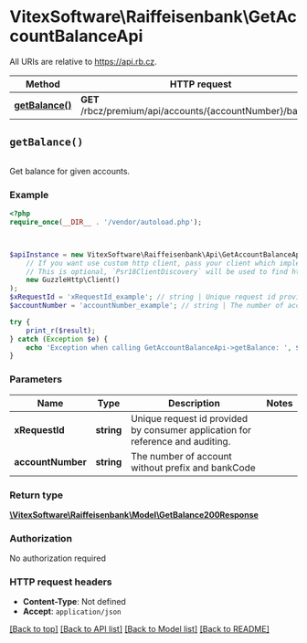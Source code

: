 # VitexSoftware\Raiffeisenbank\GetAccountBalanceApi

All URIs are relative to https://api.rb.cz.

Method | HTTP request | Description
------------- | ------------- | -------------
[**getBalance()**](GetAccountBalanceApi.md#getBalance) | **GET** /rbcz/premium/api/accounts/{accountNumber}/balance | 


## `getBalance()`

```php
```



Get balance for given accounts.

### Example

```php
<?php
require_once(__DIR__ . '/vendor/autoload.php');



$apiInstance = new VitexSoftware\Raiffeisenbank\Api\GetAccountBalanceApi(
    // If you want use custom http client, pass your client which implements `Psr\Http\Client\ClientInterface`.
    // This is optional, `Psr18ClientDiscovery` will be used to find http client. For instance `GuzzleHttp\Client` implements that interface
    new GuzzleHttp\Client()
);
$xRequestId = 'xRequestId_example'; // string | Unique request id provided by consumer application for reference and auditing.
$accountNumber = 'accountNumber_example'; // string | The number of account without prefix and bankCode

try {
    print_r($result);
} catch (Exception $e) {
    echo 'Exception when calling GetAccountBalanceApi->getBalance: ', $e->getMessage(), PHP_EOL;
}
```

### Parameters

Name | Type | Description  | Notes
------------- | ------------- | ------------- | -------------
 **xRequestId** | **string**| Unique request id provided by consumer application for reference and auditing. |
 **accountNumber** | **string**| The number of account without prefix and bankCode |

### Return type

[**\VitexSoftware\Raiffeisenbank\Model\GetBalance200Response**](../Model/GetBalance200Response.md)

### Authorization

No authorization required

### HTTP request headers

- **Content-Type**: Not defined
- **Accept**: `application/json`

[[Back to top]](#) [[Back to API list]](../../README.md#endpoints)
[[Back to Model list]](../../README.md#models)
[[Back to README]](../../README.md)
